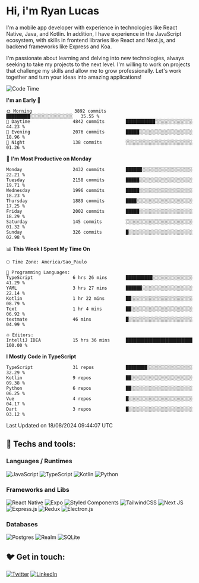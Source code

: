 # Hi, i'm Ryan Lucas

I'm a mobile app developer with experience in technologies like React Native, Java, and Kotlin.
In addition, I have experience in the JavaScript ecosystem, with skills in frontend libraries like React and Next.js, and backend frameworks like Express and Koa.

I'm passionate about learning and delving into new technologies, always seeking to take my projects to the next level. I'm willing to work on projects that challenge my skills and allow me to grow professionally. Let's work together and turn your ideas into amazing applications!


<!--START_SECTION:waka-->
![Code Time](http://img.shields.io/badge/Code%20Time-504%20hrs%2023%20mins-blue)

**I'm an Early 🐤** 

```text
🌞 Morning                3892 commits        █████████░░░░░░░░░░░░░░░░   35.55 % 
🌆 Daytime                4842 commits        ███████████░░░░░░░░░░░░░░   44.23 % 
🌃 Evening                2076 commits        █████░░░░░░░░░░░░░░░░░░░░   18.96 % 
🌙 Night                  138 commits         ░░░░░░░░░░░░░░░░░░░░░░░░░   01.26 % 
```
📅 **I'm Most Productive on Monday** 

```text
Monday                   2432 commits        ██████░░░░░░░░░░░░░░░░░░░   22.21 % 
Tuesday                  2158 commits        █████░░░░░░░░░░░░░░░░░░░░   19.71 % 
Wednesday                1996 commits        █████░░░░░░░░░░░░░░░░░░░░   18.23 % 
Thursday                 1889 commits        ████░░░░░░░░░░░░░░░░░░░░░   17.25 % 
Friday                   2002 commits        █████░░░░░░░░░░░░░░░░░░░░   18.29 % 
Saturday                 145 commits         ░░░░░░░░░░░░░░░░░░░░░░░░░   01.32 % 
Sunday                   326 commits         █░░░░░░░░░░░░░░░░░░░░░░░░   02.98 % 
```


📊 **This Week I Spent My Time On** 

```text
🕑︎ Time Zone: America/Sao_Paulo

💬 Programming Languages: 
TypeScript               6 hrs 26 mins       ██████████░░░░░░░░░░░░░░░   41.29 % 
YAML                     3 hrs 27 mins       ██████░░░░░░░░░░░░░░░░░░░   22.14 % 
Kotlin                   1 hr 22 mins        ██░░░░░░░░░░░░░░░░░░░░░░░   08.79 % 
Text                     1 hr 4 mins         ██░░░░░░░░░░░░░░░░░░░░░░░   06.92 % 
textmate                 46 mins             █░░░░░░░░░░░░░░░░░░░░░░░░   04.99 % 

🔥 Editors: 
IntelliJ IDEA            15 hrs 36 mins      █████████████████████████   100.00 % 
```

**I Mostly Code in TypeScript** 

```text
TypeScript               31 repos            ████████░░░░░░░░░░░░░░░░░   32.29 % 
Kotlin                   9 repos             ██░░░░░░░░░░░░░░░░░░░░░░░   09.38 % 
Python                   6 repos             ██░░░░░░░░░░░░░░░░░░░░░░░   06.25 % 
Vue                      4 repos             █░░░░░░░░░░░░░░░░░░░░░░░░   04.17 % 
Dart                     3 repos             █░░░░░░░░░░░░░░░░░░░░░░░░   03.12 % 
```




 Last Updated on 18/08/2024 09:44:07 UTC
<!--END_SECTION:waka-->

## 🔧 Techs and tools: 

### Languages / Runtimes
![JavaScript](https://img.shields.io/badge/javascript-%23323330.svg?style=for-the-badge&logo=javascript&logoColor=%23F7DF1E)
![TypeScript](https://img.shields.io/badge/typescript-%23007ACC.svg?style=for-the-badge&logo=typescript&logoColor=white)
![Kotlin](https://img.shields.io/badge/kotlin-%230095D5.svg?style=for-the-badge&logo=kotlin&logoColor=white) ![Python](https://img.shields.io/badge/python-3670A0?style=for-the-badge&logo=python&logoColor=ffdd54)

### Frameworks and Libs
![React Native](https://img.shields.io/badge/react_native-%2320232a.svg?style=for-the-badge&logo=react&logoColor=%2361DAFB)
![Expo](https://img.shields.io/badge/expo-1C1E24?style=for-the-badge&logo=expo&logoColor=#D04A37)
![Styled Components](https://img.shields.io/badge/styled--components-DB7093?style=for-the-badge&logo=styled-components&logoColor=white)
![TailwindCSS](https://img.shields.io/badge/tailwindcss-%2338B2AC.svg?style=for-the-badge&logo=tailwind-css&logoColor=white)
![Next JS](https://img.shields.io/badge/Next-black?style=for-the-badge&logo=next.js&logoColor=white)
![Express.js](https://img.shields.io/badge/express.js-%23404d59.svg?style=for-the-badge&logo=express&logoColor=%2361DAFB)
![Redux](https://img.shields.io/badge/redux-%23593d88.svg?style=for-the-badge&logo=redux&logoColor=white)
![Electron.js](https://img.shields.io/badge/Electron-191970?style=for-the-badge&logo=Electron&logoColor=white)

### Databases
![Postgres](https://img.shields.io/badge/postgres-%23316192.svg?style=for-the-badge&logo=postgresql&logoColor=white)
![Realm](https://img.shields.io/badge/Realm-39477F?style=for-the-badge&logo=realm&logoColor=white)
![SQLite](https://img.shields.io/badge/sqlite-%2307405e.svg?style=for-the-badge&logo=sqlite&logoColor=white)

## 🐦 Get in touch:

[![Twitter](https://img.shields.io/badge/Twitter-%231DA1F2.svg?style=for-the-badge&logo=Twitter&logoColor=white)](https://twitter.com/ryangst_)
[![LinkedIn](https://img.shields.io/badge/linkedin-%230077B5.svg?style=for-the-badge&logo=linkedin&logoColor=white)](https://www.linkedin.com/in/ryan-lucas-machado/)
